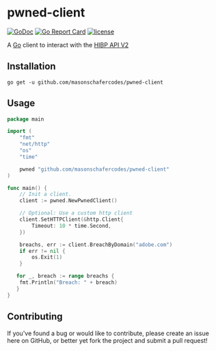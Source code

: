 # pwned-client

[![GoDoc](https://godoc.org/github.com/masonschafercodes/pwned-client?status.svg)](https://godoc.org/github.com/masonschafercodes/pwned-client)
[![Go Report Card](https://goreportcard.com/badge/github.com/masonschafercodes/pwned-client)](https://goreportcard.com/report/github.com/masonschafercodes/pwned-client)
[![license](https://img.shields.io/github/license/mashape/apistatus.svg)](https://github.com/masonschafercodes/pwned-client/blob/master/LICENSE)

A [Go](http://golang.org) client to interact with the [HIBP API V2](https://haveibeenpwned.com/API/v2)

## Installation

`go get -u github.com/masonschafercodes/pwned-client`

## Usage

```go
package main

import (
    "fmt"
    "net/http"
    "os"
    "time"

    pwned "github.com/masonschafercodes/pwned-client"
)

func main() {
    // Init a client.
    client := pwned.NewPwnedClient()

    // Optional: Use a custom http client
    client.SetHTTPClient(&http.Client{
        Timeout: 10 * time.Second,
    })

    breachs, err := client.BreachByDomain("adobe.com")
    if err != nil {
        os.Exit(1)
    }

   for _, breach := range breachs {
    fmt.Println("Breach: " + breach)
   }
}
```

## Contributing

If you've found a bug or would like to contribute, please create an issue here on GitHub, or better yet fork the project and submit a pull request!
